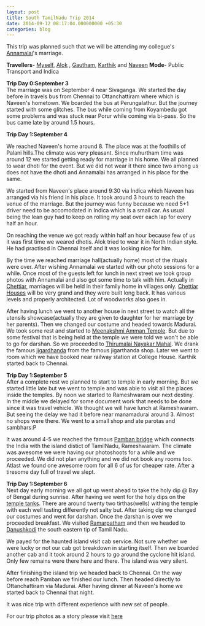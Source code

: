 ```yaml
---
layout: post
title: South TamilNadu Trip 2014
date: 2014-09-12 08:17:04.000000000 +05:30
categories: blog
---
```


This trip was planned such that we will be attending my collegue's [Annamalai](https://www.facebook.com/annamalai.ravi1)'s marriage.

**Travellers**- [Myself](www.balaaagi.me), [Alok](https://www.facebook.com/alok.rout) , [Gautham](https://www.facebook.com/Gautham.Theertharaj), [Karthik](https://www.facebook.com/karthik.chandrasekaran.9) and [Naveen](https://www.facebook.com/naveen.selvaraj.94)
**Mode**- Public Transport and Indica

**Trip Day 0:September 3**<br>
The marriage was on September 4 near Sivaganga. We started the day before in travels bus from Chennai to Ottanchattiram where which is Naveen's hometown. We boarded the bus at Perungalathur. But the journey started with some glitches. The bus while coming from Koyambedu got some problems and was stuck near Porur while coming via bi-pass. So the bus came late by around 1.5 hours.

**Trip Day 1:September 4**<br>

We reached Naveen's home around 8. The place was at the foothills of Palani hills.The climate was very pleasant. Since muhurtham time was around 12 we started getting ready for marriage in his home. We all planned to wear dhoti for the event. But we did not wear it there since two among us does not have the dhoti and Annamalai has arranged in his place for the same. 

We started from Naveen's place around 9:30 via Indica which Naveen has arranged via his friend in his place. It took around 3 hours to reach the venue of the marriage. But the journey was funny because we need 5+1 driver need to be accomodated in Indica which is a small car. As usual being the lean guy had to keep on rolling my seat over each lap for every half an hour. 

On reaching the venue we got ready within half an hour because few of us it was first time we weared dhotis. Alok tried to wear it in North Indian style. He had practised in Chennai itself and it was looking nice for him.

By the time we reached marriage hall(actually home) most of the rituals were over. After wishing  Annamalai we started with our photo sessions for a while. Once most of the guests left for lunch in next street we took group photos with Annamalai and also got some time to talk with him. Actually in [Chettiar](http://en.wikipedia.org/wiki/Chettiar), marriages  will be held in their family home in villages only. [Chettiar Houses](http://www.tripadvisor.in/Hotel_Review-g1026932-d497854-Reviews-The_Bangala-Karaikudi_Tamil_Nadu.html#photos) will be very grand and they were built long back. It has various levels and properly architected. Lot of woodworks also goes in.

After having lunch we went to another house in next street to watch all the utensils showcase(actually they are given to daughter for her marriage by her parents). Then we changed our costume and headed towards Madurai. We took some rest and started to [Meenakshmi Amman Temple](http://en.wikipedia.org/wiki/Meenakshi_Amman_Temple). But due to some festival that is being held at the temple we were told we won't be able to go for darshan. So we proceeded to [Thirumalai Nayakar Mahal](http://en.wikipedia.org/wiki/Thirumalai_Nayakkar_Mahal). We drank the famous [jigardhanda](http://en.wikipedia.org/wiki/Jil_jil_jigarthanda) from the famous jigarthanda shop. Later we went to room which we have booked near railway station at College House. Karthik started back to Chennai. 

**Trip Day 1:September 5**<br>
After a complete rest we planned to start to temple in early morning. But we started little late but we went to temple and was able to visit all the places inside the temples. By noon we started to Rameshwaram our next destiny. In the middle we delayed for some document work that needs to be done since it was travel vehicle. We thought we will have lunch at Rameshwaram. But seeing the delay we had it before near manamadurai around 3. Almost no shops were there. We went to a small shop and ate parotas and sambhars:P

It was around 4-5 we reached the famous [Pamban bridge](http://en.wikipedia.org/wiki/Pamban_Bridge) which connects the India with the island distict of TamilNadu, Rameshwaram. The climate was awesome we were having our photoshoots for a while and we proceeded. We did not plan anything and we did not book any rooms too. Atlast we found one awesome room for all 6 of us for cheaper rate. After a tiresome day full of travel we slept. 

**Trip Day 1:September 6**<br>
Next day early morning we all got up went ahead to take the holy dip @ Bay of Bengal during sunrise. After having we went for the holy dips on the [temple tanks](http://en.wikipedia.org/wiki/Ramanathaswamy_Temple). There are around twenty two tirthas(wells) withing the temple with each well tasting differently not salty but. After taking dip we changed our costumes and went for darshan. 
Once the darshan is over we proceeded breakfast. We visited [Ramarpatham](http://en.wikipedia.org/wiki/Point_Calimere) and then we headed to [Danushkodi](http://en.wikipedia.org/wiki/Dhanushkodi) the south eastern tip of Tamil Nadu. 

We payed for the haunted island visit cab service. Not sure whether we were lucky or not our cab got breakdown in starting itself. Then we boarded another cab and it took around 2 hours to go around the cyclone hit island. Only few remains were there here and there. The island was very silent.

After finishing the island trip we headed back to Chennai. On the way before reach Pamban we finished our lunch. Then headed directly to Ottanchattiram via Madurai. After having dinner at Naveen's home we started back to Chennai that night.

It was nice trip with different experience with new set of people.

For our trip photos as a story please visit [here](https://plus.google.com/117781641734381792875/stories/0123b1cf-2705-3012-aa1a-07faa3b129a61486c567ce5)


